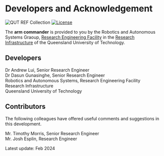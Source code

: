 # Developers and Acknowledgement
![QUT REF Collection](https://badgen.net/badge/collections/QUT%20REF-RAS?icon=github) [![License](https://img.shields.io/badge/License-BSD_3--Clause-blue.svg)](https://opensource.org/licenses/BSD-3-Clause)


The **arm commander** is provided to you by the Robotics and Autonomous Systems Graoup, [Research Engineering Facility](https://www.qut.edu.au/research/why-qut/infrastructure/research-engineering-facility) in the [Research Infrastructure](https://www.qut.edu.au/research/why-qut/infrastructure) of the Queensland University of Technology.

## Developers

Dr Andrew Lui, Senior Research Engineer <br />
Dr Dasun Gunasinghe, Senior Research Engineer <br />
Robotics and Autonomous Systems, Research Engineering Facility <br />
Research Infrastructure <br />
Queensland University of Technology <br />

## Contributors

The following colleagues have offered useful comments and suggestions in this development.

Mr. Timothy Morris, Senior Research Engineer <br />
Mr. Josh Esplin, Research Engineer <br />

Latest update: Feb 2024
